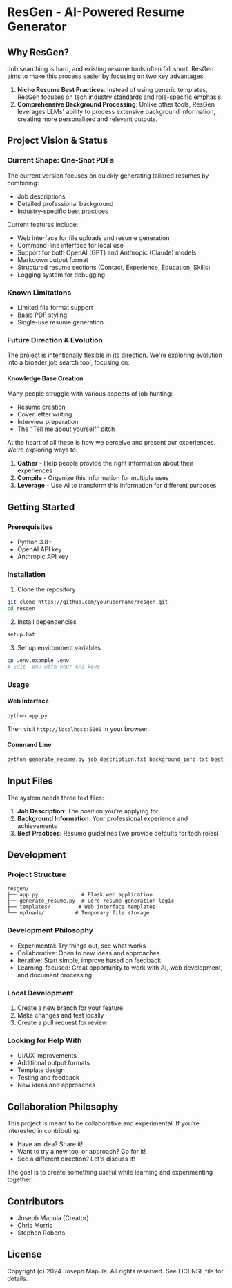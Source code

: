 # ResGen - AI-Powered Resume Generator

## Why ResGen?
Job searching is hard, and existing resume tools often fall short. ResGen aims to make this process easier by focusing on two key advantages:

1. **Niche Resume Best Practices**: Instead of using generic templates, ResGen focuses on tech industry standards and role-specific emphasis.
2. **Comprehensive Background Processing**: Unlike other tools, ResGen leverages LLMs' ability to process extensive background information, creating more personalized and relevant outputs.

## Project Vision & Status

### Current Shape: One-Shot PDFs
The current version focuses on quickly generating tailored resumes by combining:
- Job descriptions
- Detailed professional background
- Industry-specific best practices

Current features include:
- Web interface for file uploads and resume generation
- Command-line interface for local use
- Support for both OpenAI (GPT) and Anthropic (Claude) models
- Markdown output format
- Structured resume sections (Contact, Experience, Education, Skills)
- Logging system for debugging

### Known Limitations
- Limited file format support
- Basic PDF styling
- Single-use resume generation

### Future Direction & Evolution
The project is intentionally flexible in its direction. We're exploring evolution into a broader job search tool, focusing on:

#### Knowledge Base Creation
Many people struggle with various aspects of job hunting:
- Resume creation
- Cover letter writing
- Interview preparation
- The "Tell me about yourself" pitch

At the heart of all these is how we perceive and present our experiences. We're exploring ways to:
1. **Gather** - Help people provide the right information about their experiences
2. **Compile** - Organize this information for multiple uses
3. **Leverage** - Use AI to transform this information for different purposes

## Getting Started

### Prerequisites
- Python 3.8+
- OpenAI API key
- Anthropic API key

### Installation
1. Clone the repository
```bash
git clone https://github.com/yourusername/resgen.git
cd resgen
```

2. Install dependencies
```bash
setup.bat
```


3. Set up environment variables
```bash
cp .env.example .env
# Edit .env with your API keys
```

### Usage

#### Web Interface
```bash
python app.py
```
Then visit `http://localhost:5000` in your browser.

#### Command Line
```bash
python generate_resume.py job_description.txt background_info.txt best_practices.txt
```

## Input Files
The system needs three text files:
1. **Job Description**: The position you're applying for
2. **Background Information**: Your professional experience and achievements
3. **Best Practices**: Resume guidelines (we provide defaults for tech roles)

## Development

### Project Structure
```
resgen/
├── app.py              # Flask web application
├── generate_resume.py  # Core resume generation logic
├── templates/         # Web interface templates
└── uploads/          # Temporary file storage
```

### Development Philosophy

- Experimental: Try things out, see what works
- Collaborative: Open to new ideas and approaches
- Iterative: Start simple, improve based on feedback
- Learning-focused: Great opportunity to work with AI, web development, and document processing

### Local Development
1. Create a new branch for your feature
2. Make changes and test locally
3. Create a pull request for review

### Looking for Help With
- UI/UX improvements
- Additional output formats
- Template design
- Testing and feedback
- New ideas and approaches

## Collaboration Philosophy
This project is meant to be collaborative and experimental. If you're interested in contributing:
- Have an idea? Share it!
- Want to try a new tool or approach? Go for it!
- See a different direction? Let's discuss it!

The goal is to create something useful while learning and experimenting together.

## Contributors
- Joseph Mapula (Creator)
- Chris Morris 
- Stephen Roberts 

## License
Copyright (c) 2024 Joseph Mapula. All rights reserved.
See LICENSE file for details.